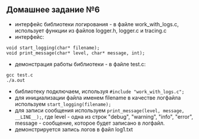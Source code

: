 ## Домашнее задание №6

- интерфейс библиотеки логирования - в файле work_with_logs.c, использует функции из файлов logger.h, logger.c и tracing.c
- интерфейс: 

```
void start_logging(char* filename);
void print_message(char* level, char* message, int);
```

- демонстрация работы библиотеки - в файле test.c:

```
gcc test.c
./a.out
```

- библиотеку подключаем, используя `#include "work_with_logs.c";` 
- для инициализации файла именем filename в качестве логфайла используем `start_logging(filename);`
- для записи сообщения используем `print_message(level, message, __LINE__);`, где level - одна из строк "debug", "warning", "info", "error", message - сообщение, которое будет записано в логфайл.
- демонстрируется запись логов в файл log1.txt
